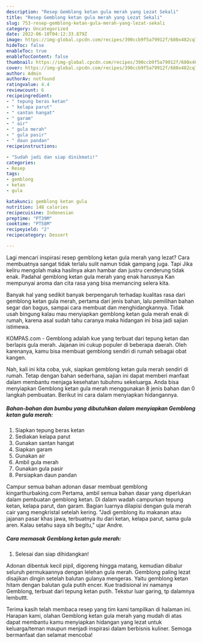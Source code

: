 ```yaml
---
description: "Resep Gemblong ketan gula merah yang Lezat Sekali"
title: "Resep Gemblong ketan gula merah yang Lezat Sekali"
slug: 753-resep-gemblong-ketan-gula-merah-yang-lezat-sekali
category: Uncategorized
date: 2022-06-10T04:12:33.879Z
image: https://img-global.cpcdn.com/recipes/390ccb9f5a79912f/680x482cq70/gemblong-ketan-gula-merah-foto-resep-utama.jpg
hideToc: false
enableToc: true
enableTocContent: false
thumbnail: https://img-global.cpcdn.com/recipes/390ccb9f5a79912f/680x482cq70/gemblong-ketan-gula-merah-foto-resep-utama.jpg
cover: https://img-global.cpcdn.com/recipes/390ccb9f5a79912f/680x482cq70/gemblong-ketan-gula-merah-foto-resep-utama.jpg
author: Admin
authorAv: notfound
ratingvalue: 4.4
reviewcount: 6
recipeingredient:
- " tepung beras ketan"
- " kelapa parut"
- " santan hangat"
- " garam"
- " air"
- " gula merah"
- " gula pasir"
- " daun pandan"
recipeinstructions:

- "Sudah jadi dan siap dinikmati!"
categories:
- Resep
tags:
- gemblong
- ketan
- gula

katakunci: gemblong ketan gula 
nutrition: 148 calories
recipecuisine: Indonesian
preptime: "PT39M"
cooktime: "PT58M"
recipeyield: "2"
recipecategory: Dessert

---
```



Lagi mencari inspirasi resep gemblong ketan gula merah yang lezat? Cara membuatnya sangat tidak terlalu sulit namun tidak gampang juga. Tapi Jika keliru mengolah maka hasilnya akan hambar dan justru cenderung tidak enak. Padahal gemblong ketan gula merah yang enak harusnya Kan mempunyai aroma dan cita rasa yang bisa memancing selera kita.


Banyak hal yang sedikit banyak berpengaruh terhadap kualitas rasa dari gemblong ketan gula merah, pertama dari jenis bahan, lalu pemilihan bahan segar dan bagus, sampai cara membuat dan menghidangkannya. Tidak usah bingung kalau mau menyiapkan gemblong ketan gula merah enak di rumah, karena asal sudah tahu caranya maka hidangan ini bisa jadi sajian istimewa.

KOMPAS.com - Gemblong adalah kue yang terbuat dari tepung ketan dan berlapis gula merah. Jajanan ini cukup populer di beberapa daerah. Oleh karenanya, kamu bisa membuat gemblong sendiri di rumah sebagai obat kangen.


Nah, kali ini kita coba, yuk, siapkan gemblong ketan gula merah sendiri di rumah. Tetap dengan bahan sederhana, sajian ini dapat memberi manfaat dalam membantu menjaga kesehatan tubuhmu sekeluarga. Anda bisa menyiapkan Gemblong ketan gula merah menggunakan 8 jenis bahan dan 0 langkah pembuatan. Berikut ini cara dalam menyiapkan hidangannya.

<!--inarticleads1-->

##### Bahan-bahan dan bumbu yang dibutuhkan dalam menyiapkan Gemblong ketan gula merah:

1. Siapkan  tepung beras ketan
1. Sediakan  kelapa parut
1. Gunakan  santan hangat
1. Siapkan  garam
1. Gunakan  air
1. Ambil  gula merah
1. Gunakan  gula pasir
1. Persiapkan  daun pandan


Campur semua bahan adonan dasar membuat gemblong kingarthurbaking.com Pertama, ambil semua bahan dasar yang diperlukan dalam pembuatan gemblong ketan. Di dalam wadah campurkan tepung ketan, kelapa parut, dan garam. Bagian luarnya dilapisi dengan gula merah cair yang mengkristal setelah kering. &#34;Jadi gemblong itu makanan atau jajanan pasar khas jawa, terbuatnya itu dari ketan, kelapa parut, sama gula aren. Kalau setahu saya sih begitu,&#34; ujar Andre. 

<!--inarticleads2-->

##### Cara memasak Gemblong ketan gula merah:


1. Selesai dan siap dihidangkan!

Adonan dibentuk kecil pipil, digoreng hingga matang, kemudian dibalur seluruh permukaannya dengan lelehan gula merah. Gemblong paling lezat disajikan dingin setelah balutan gulanya mengeras. Yaitu gemblong ketan hitam dengan balutan gula putih encer. Kue tradisional ini namanya Gemblong, terbuat dari tepung ketan putih. Tekstur luar garing, tp dalamnya lembuttt. 

Terima kasih telah membaca resep yang tim kami tampilkan di halaman ini. Harapan kami, olahan Gemblong ketan gula merah yang mudah di atas dapat membantu kamu menyiapkan hidangan yang lezat untuk keluarga/teman maupun menjadi inspirasi dalam berbisnis kuliner. Semoga bermanfaat dan selamat mencoba!

